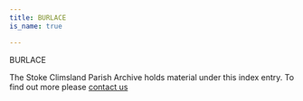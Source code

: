```yaml
---
title: BURLACE
is_name: true

---
```


BURLACE


The Stoke Climsland Parish Archive holds material under this index entry. To find out more please [contact us](/contact/)
